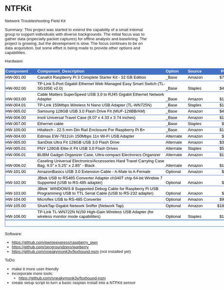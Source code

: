 # NTFKit
Network Troubleshooting Field Kit

Summary:
This project was started to extend the capability of a small internal group to support individuals with diverse backgrounds.  The initial focus was
to gather data (especially packet captures) for offline analysis and baselining.  The project is growing, but the development is slow.  The focus continues
to be on data acquisition, but some effort is being made to provide other options and capabilities.

Hardware:

<html>

<head>
<meta http-equiv=Content-Type content="text/html; charset=macintosh">
<meta name=ProgId content=Excel.Sheet>
<meta name=Generator content="Microsoft Excel 14">
<link rel=File-List href="Table_files/filelist.xml">
<style>
<!--table
	{mso-displayed-decimal-separator:"\.";
	mso-displayed-thousand-separator:"\,";}
@page
	{margin:.75in .7in .75in .7in;
	mso-header-margin:.3in;
	mso-footer-margin:.3in;}
.style0
	{mso-number-format:General;
	text-align:general;
	vertical-align:bottom;
	white-space:nowrap;
	mso-rotate:0;
	mso-background-source:auto;
	mso-pattern:auto;
	color:black;
	font-size:11.0pt;
	font-weight:400;
	font-style:normal;
	text-decoration:none;
	font-family:Calibri, sans-serif;
	mso-font-charset:0;
	border:none;
	mso-protection:locked visible;
	mso-style-name:Normal;
	mso-style-id:0;}
.style16
	{mso-number-format:General;
	text-align:general;
	vertical-align:bottom;
	white-space:nowrap;
	mso-rotate:0;
	mso-background-source:auto;
	mso-pattern:auto;
	color:black;
	font-size:10.0pt;
	font-weight:400;
	font-style:normal;
	text-decoration:none;
	font-family:Arial, sans-serif;
	mso-font-charset:0;
	border:none;
	mso-protection:locked visible;
	mso-style-name:"Normal 2";}
td
	{mso-style-parent:style0;
	padding-top:1px;
	padding-right:1px;
	padding-left:1px;
	mso-ignore:padding;
	color:black;
	font-size:11.0pt;
	font-weight:400;
	font-style:normal;
	text-decoration:none;
	font-family:Calibri, sans-serif;
	mso-font-charset:0;
	mso-number-format:General;
	text-align:general;
	vertical-align:bottom;
	border:none;
	mso-background-source:auto;
	mso-pattern:auto;
	mso-protection:locked visible;
	white-space:nowrap;
	mso-rotate:0;}
.xl66
	{mso-style-parent:style0;
	white-space:normal;}
.xl67
	{mso-style-parent:style0;
	text-align:center;}
.xl68
	{mso-style-parent:style0;
	mso-number-format:"Short Date";
	text-align:center;}
.xl69
	{mso-style-parent:style16;
	font-size:10.0pt;
	font-family:Arial, sans-serif;
	mso-font-charset:0;
	white-space:normal;}
.xl70
	{mso-style-parent:style16;
	font-size:10.0pt;
	font-family:Arial, sans-serif;
	mso-font-charset:0;}
.xl71
	{mso-style-parent:style16;
	font-size:10.0pt;
	font-family:Arial, sans-serif;
	mso-font-charset:0;
	mso-number-format:"_\(\[$$-409\]* \#\,\#\#0\.00_\)\;_\(\[$$-409\]* \\\(\#\,\#\#0\.00\\\)\;_\(\[$$-409\]* \0022-\0022??_\)\;_\(\@_\)";}
.xl72
	{mso-style-parent:style16;
	font-size:10.0pt;
	font-family:Arial, sans-serif;
	mso-font-charset:0;
	text-align:center;}
.xl73
	{mso-style-parent:style0;
	mso-number-format:"_\(\0022$\0022* \#\,\#\#0\.00_\)\;_\(\0022$\0022* \\\(\#\,\#\#0\.00\\\)\;_\(\0022$\0022* \0022-\0022??_\)\;_\(\@_\)";}
.xl74
	{mso-style-parent:style0;
	text-align:left;}
.xl75
	{mso-style-parent:style0;
	font-size:10.0pt;
	font-family:Arial, sans-serif;
	mso-font-charset:0;
	white-space:normal;}
.xl76
	{mso-style-parent:style0;
	font-size:10.0pt;
	font-family:Arial, sans-serif;
	mso-font-charset:0;}
.xl77
	{mso-style-parent:style0;
	font-size:10.0pt;
	font-family:Arial, sans-serif;
	mso-font-charset:0;
	mso-number-format:"_\(\[$$-409\]* \#\,\#\#0\.00_\)\;_\(\[$$-409\]* \\\(\#\,\#\#0\.00\\\)\;_\(\[$$-409\]* \0022-\0022??_\)\;_\(\@_\)";}
.xl78
	{mso-style-parent:style0;
	font-size:10.0pt;
	font-family:Arial, sans-serif;
	mso-font-charset:0;
	text-align:center;}
-->
</style>
</head>

<body link="#0563C1" vlink="#954F72" class=xl70>

<table border=0 cellpadding=0 cellspacing=0 width=899 style='border-collapse:
 collapse;table-layout:fixed;width:899pt'>
 <col class=xl69 width=82 style='mso-width-source:userset;mso-width-alt:3498;
 width:82pt'>
 <col class=xl69 width=361 style='mso-width-source:userset;mso-width-alt:15402;
 width:361pt'>
 <col width=56 style='mso-width-source:userset;mso-width-alt:2389;width:56pt'>
 <col class=xl70 width=58 style='mso-width-source:userset;mso-width-alt:2474;
 width:58pt'>
 <col class=xl70 width=57 style='mso-width-source:userset;mso-width-alt:2432;
 width:57pt'>
 <col class=xl71 width=71 style='mso-width-source:userset;mso-width-alt:3029;
 width:71pt'>
 <col class=xl71 width=64 style='mso-width-source:userset;mso-width-alt:2730;
 width:64pt'>
 <col class=xl72 width=66 style='mso-width-source:userset;mso-width-alt:2816;
 width:66pt'>
 <col class=xl71 width=84 style='mso-width-source:userset;mso-width-alt:3584;
 width:84pt'>
 <col class=xl70 width=84 style='mso-width-source:userset;mso-width-alt:3584;
 width:84pt'>
 <tr height=12 style='height:12.0pt'>
  <td height=12 class=xl69 width=82 style='height:12.0pt;width:82pt;font-size:
  10.0pt;color:white;font-weight:700;text-decoration:none;text-underline-style:
  none;text-line-through:none;font-family:Arial;border-top:.5pt solid #4472C4;
  border-right:none;border-bottom:none;border-left:.5pt solid #4472C4;
  background:#4472C4;mso-pattern:#4472C4 none'>Component</td>
  <td class=xl69 width=361 style='width:361pt;font-size:10.0pt;color:white;
  font-weight:700;text-decoration:none;text-underline-style:none;text-line-through:
  none;font-family:Arial;border-top:.5pt solid #4472C4;border-right:none;
  border-bottom:none;border-left:none;background:#4472C4;mso-pattern:#4472C4 none'>Component_Description</td>
  <td class=xl70 width=56 style='width:56pt;font-size:10.0pt;color:white;
  font-weight:700;text-decoration:none;text-underline-style:none;text-line-through:
  none;font-family:Arial;border-top:.5pt solid #4472C4;border-right:none;
  border-bottom:none;border-left:none;background:#4472C4;mso-pattern:#4472C4 none'>Option</td>
  <td class=xl70 width=58 style='width:58pt;font-size:10.0pt;color:white;
  font-weight:700;text-decoration:none;text-underline-style:none;text-line-through:
  none;font-family:Arial;border-top:.5pt solid #4472C4;border-right:none;
  border-bottom:none;border-left:none;background:#4472C4;mso-pattern:#4472C4 none'>Source</td>
  <td class=xl71 align=right width=57 style='width:57pt;font-size:10.0pt;
  color:white;font-weight:700;text-decoration:none;text-underline-style:none;
  text-line-through:none;font-family:Arial;border-top:.5pt solid #4472C4;
  border-right:none;border-bottom:none;border-left:none;background:#4472C4;
  mso-pattern:#4472C4 none'><span
  style="mso-spacerun:yes">&nbsp;</span>Price<span
  style="mso-spacerun:yes">&nbsp;</span></td>
  <td class=xl71 align=right width=71 style='width:71pt;font-size:10.0pt;
  color:white;font-weight:700;text-decoration:none;text-underline-style:none;
  text-line-through:none;font-family:Arial;border-top:.5pt solid #4472C4;
  border-right:none;border-bottom:none;border-left:none;background:#4472C4;
  mso-pattern:#4472C4 none'><span style="mso-spacerun:yes">&nbsp;</span>Base
  Kit<span style="mso-spacerun:yes">&nbsp;</span></td>
  <td class=xl72 width=64 style='width:64pt;font-size:10.0pt;color:white;
  font-weight:700;text-decoration:none;text-underline-style:none;text-line-through:
  none;font-family:Arial;border-top:.5pt solid #4472C4;border-right:none;
  border-bottom:none;border-left:none;background:#4472C4;mso-pattern:#4472C4 none'>Order</td>
  <td class=xl71 align=right width=66 style='width:66pt;font-size:10.0pt;
  color:white;font-weight:700;text-decoration:none;text-underline-style:none;
  text-line-through:none;font-family:Arial;border-top:.5pt solid #4472C4;
  border-right:none;border-bottom:none;border-left:none;background:#4472C4;
  mso-pattern:#4472C4 none'><span
  style="mso-spacerun:yes">&nbsp;</span>Total<span
  style="mso-spacerun:yes">&nbsp;</span></td>
  <td class=xl71 align=right width=84 style='width:84pt;font-size:10.0pt;
  color:white;font-weight:700;text-decoration:none;text-underline-style:none;
  text-line-through:none;font-family:Arial;border-top:.5pt solid #4472C4;
  border-right:.5pt solid #4472C4;border-bottom:none;border-left:none;
  background:#4472C4;mso-pattern:#4472C4 none'><span
  style="mso-spacerun:yes">&nbsp;</span>Comments<span
  style="mso-spacerun:yes">&nbsp;</span></td>
 </tr>
 <tr height=12 style='height:12.0pt'>
  <td height=12 class=xl69 width=82 style='height:12.0pt;width:82pt;font-size:
  10.0pt;color:black;font-weight:400;text-decoration:none;text-underline-style:
  none;text-line-through:none;font-family:Arial;border-top:.5pt solid #4472C4;
  border-right:none;border-bottom:none;border-left:.5pt solid #4472C4'>HW-001.00</td>
  <td class=xl69 width=361 style='width:361pt;font-size:10.0pt;color:black;
  font-weight:400;text-decoration:none;text-underline-style:none;text-line-through:
  none;font-family:Arial;border-top:.5pt solid #4472C4;border-right:none;
  border-bottom:none;border-left:none'>CanaKit Raspberry Pi 3 Complete Starter
  Kit - 32 GB Edition</td>
  <td class=xl70 style='font-size:10.0pt;color:black;font-weight:400;
  text-decoration:none;text-underline-style:none;text-line-through:none;
  font-family:Arial;border-top:.5pt solid #4472C4;border-right:none;border-bottom:
  none;border-left:none'>_Base</td>
  <td class=xl70 style='font-size:10.0pt;color:black;font-weight:400;
  text-decoration:none;text-underline-style:none;text-line-through:none;
  font-family:Arial;border-top:.5pt solid #4472C4;border-right:none;border-bottom:
  none;border-left:none'>Amazon</td>
  <td class=xl71 align=right style='font-size:10.0pt;color:black;font-weight:
  400;text-decoration:none;text-underline-style:none;text-line-through:none;
  font-family:Arial;border-top:.5pt solid #4472C4;border-right:none;border-bottom:
  none;border-left:none'> $70.00 </td>
  <td class=xl71 align=right style='font-size:10.0pt;color:black;font-weight:
  400;text-decoration:none;text-underline-style:none;text-line-through:none;
  font-family:Arial;border-top:.5pt solid #4472C4;border-right:none;border-bottom:
  none;border-left:none'> $70.00 </td>
  <td class=xl72 style='font-size:10.0pt;color:black;font-weight:400;
  text-decoration:none;text-underline-style:none;text-line-through:none;
  font-family:Arial;border-top:.5pt solid #4472C4;border-right:none;border-bottom:
  none;border-left:none'>8</td>
  <td class=xl71 align=right style='font-size:10.0pt;color:black;font-weight:
  400;text-decoration:none;text-underline-style:none;text-line-through:none;
  font-family:Arial;border-top:.5pt solid #4472C4;border-right:none;border-bottom:
  none;border-left:none'> $560.00 </td>
  <td class=xl70 style='font-size:10.0pt;color:black;font-weight:400;
  text-decoration:none;text-underline-style:none;text-line-through:none;
  font-family:Arial;border-top:.5pt solid #4472C4;border-right:.5pt solid #4472C4;
  border-bottom:none;border-left:none'></td>
 </tr>
 <tr height=24 style='height:24.0pt'>
  <td height=24 class=xl69 width=82 style='height:24.0pt;width:82pt;font-size:
  10.0pt;color:black;font-weight:400;text-decoration:none;text-underline-style:
  none;text-line-through:none;font-family:Arial;border-top:.5pt solid #4472C4;
  border-right:none;border-bottom:none;border-left:.5pt solid #4472C4'>HW-002.00</td>
  <td class=xl69 width=361 style='width:361pt;font-size:10.0pt;color:black;
  font-weight:400;text-decoration:none;text-underline-style:none;text-line-through:
  none;font-family:Arial;border-top:.5pt solid #4472C4;border-right:none;
  border-bottom:none;border-left:none'>TP-Link 5-Port Gigabit Ethernet Web
  Managed Easy Smart Switch (TL-SG105E v2.0)</td>
  <td class=xl70 style='font-size:10.0pt;color:black;font-weight:400;
  text-decoration:none;text-underline-style:none;text-line-through:none;
  font-family:Arial;border-top:.5pt solid #4472C4;border-right:none;border-bottom:
  none;border-left:none'>_Base</td>
  <td class=xl70 style='font-size:10.0pt;color:black;font-weight:400;
  text-decoration:none;text-underline-style:none;text-line-through:none;
  font-family:Arial;border-top:.5pt solid #4472C4;border-right:none;border-bottom:
  none;border-left:none'>Staples</td>
  <td class=xl71 align=right style='font-size:10.0pt;color:black;font-weight:
  400;text-decoration:none;text-underline-style:none;text-line-through:none;
  font-family:Arial;border-top:.5pt solid #4472C4;border-right:none;border-bottom:
  none;border-left:none'> $40.00 </td>
  <td class=xl71 align=right style='font-size:10.0pt;color:black;font-weight:
  400;text-decoration:none;text-underline-style:none;text-line-through:none;
  font-family:Arial;border-top:.5pt solid #4472C4;border-right:none;border-bottom:
  none;border-left:none'> $40.00 </td>
  <td class=xl72 style='font-size:10.0pt;color:black;font-weight:400;
  text-decoration:none;text-underline-style:none;text-line-through:none;
  font-family:Arial;border-top:.5pt solid #4472C4;border-right:none;border-bottom:
  none;border-left:none'>8</td>
  <td class=xl71 align=right style='font-size:10.0pt;color:black;font-weight:
  400;text-decoration:none;text-underline-style:none;text-line-through:none;
  font-family:Arial;border-top:.5pt solid #4472C4;border-right:none;border-bottom:
  none;border-left:none'> $320.00 </td>
  <td class=xl70 style='font-size:10.0pt;color:black;font-weight:400;
  text-decoration:none;text-underline-style:none;text-line-through:none;
  font-family:Arial;border-top:.5pt solid #4472C4;border-right:.5pt solid #4472C4;
  border-bottom:none;border-left:none'></td>
 </tr>
 <tr height=12 style='height:12.0pt'>
  <td height=12 class=xl69 width=82 style='height:12.0pt;width:82pt;font-size:
  10.0pt;color:black;font-weight:400;text-decoration:none;text-underline-style:
  none;text-line-through:none;font-family:Arial;border-top:.5pt solid #4472C4;
  border-right:none;border-bottom:none;border-left:.5pt solid #4472C4'>HW-003.00</td>
  <td class=xl69 width=361 style='width:361pt;font-size:10.0pt;color:black;
  font-weight:400;text-decoration:none;text-underline-style:none;text-line-through:
  none;font-family:Arial;border-top:.5pt solid #4472C4;border-right:none;
  border-bottom:none;border-left:none'>Cable Matters SuperSpeed USB 3.0 to RJ45
  Gigabit Ethernet Network Adapter</td>
  <td class=xl70 style='font-size:10.0pt;color:black;font-weight:400;
  text-decoration:none;text-underline-style:none;text-line-through:none;
  font-family:Arial;border-top:.5pt solid #4472C4;border-right:none;border-bottom:
  none;border-left:none'>_Base</td>
  <td class=xl70 style='font-size:10.0pt;color:black;font-weight:400;
  text-decoration:none;text-underline-style:none;text-line-through:none;
  font-family:Arial;border-top:.5pt solid #4472C4;border-right:none;border-bottom:
  none;border-left:none'>Amazon</td>
  <td class=xl71 align=right style='font-size:10.0pt;color:black;font-weight:
  400;text-decoration:none;text-underline-style:none;text-line-through:none;
  font-family:Arial;border-top:.5pt solid #4472C4;border-right:none;border-bottom:
  none;border-left:none'> $15.00 </td>
  <td class=xl71 align=right style='font-size:10.0pt;color:black;font-weight:
  400;text-decoration:none;text-underline-style:none;text-line-through:none;
  font-family:Arial;border-top:.5pt solid #4472C4;border-right:none;border-bottom:
  none;border-left:none'> $15.00 </td>
  <td class=xl72 style='font-size:10.0pt;color:black;font-weight:400;
  text-decoration:none;text-underline-style:none;text-line-through:none;
  font-family:Arial;border-top:.5pt solid #4472C4;border-right:none;border-bottom:
  none;border-left:none'>8</td>
  <td class=xl71 align=right style='font-size:10.0pt;color:black;font-weight:
  400;text-decoration:none;text-underline-style:none;text-line-through:none;
  font-family:Arial;border-top:.5pt solid #4472C4;border-right:none;border-bottom:
  none;border-left:none'> $120.00 </td>
  <td class=xl70 style='font-size:10.0pt;color:black;font-weight:400;
  text-decoration:none;text-underline-style:none;text-line-through:none;
  font-family:Arial;border-top:.5pt solid #4472C4;border-right:.5pt solid #4472C4;
  border-bottom:none;border-left:none'></td>
 </tr>
 <tr height=12 style='height:12.0pt'>
  <td height=12 class=xl69 width=82 style='height:12.0pt;width:82pt;font-size:
  10.0pt;color:black;font-weight:400;text-decoration:none;text-underline-style:
  none;text-line-through:none;font-family:Arial;border-top:.5pt solid #4472C4;
  border-right:none;border-bottom:none;border-left:.5pt solid #4472C4'>HW-004.01</td>
  <td class=xl69 width=361 style='width:361pt;font-size:10.0pt;color:black;
  font-weight:400;text-decoration:none;text-underline-style:none;text-line-through:
  none;font-family:Arial;border-top:.5pt solid #4472C4;border-right:none;
  border-bottom:none;border-left:none'>TP-Link 150Mbps Wireless N Nano USB
  Adapter (TL-WN725N)</td>
  <td class=xl70 style='font-size:10.0pt;color:black;font-weight:400;
  text-decoration:none;text-underline-style:none;text-line-through:none;
  font-family:Arial;border-top:.5pt solid #4472C4;border-right:none;border-bottom:
  none;border-left:none'>_Base</td>
  <td class=xl70 style='font-size:10.0pt;color:black;font-weight:400;
  text-decoration:none;text-underline-style:none;text-line-through:none;
  font-family:Arial;border-top:.5pt solid #4472C4;border-right:none;border-bottom:
  none;border-left:none'>Staples</td>
  <td class=xl71 align=right style='font-size:10.0pt;color:black;font-weight:
  400;text-decoration:none;text-underline-style:none;text-line-through:none;
  font-family:Arial;border-top:.5pt solid #4472C4;border-right:none;border-bottom:
  none;border-left:none'> $10.00 </td>
  <td class=xl71 align=right style='font-size:10.0pt;color:black;font-weight:
  400;text-decoration:none;text-underline-style:none;text-line-through:none;
  font-family:Arial;border-top:.5pt solid #4472C4;border-right:none;border-bottom:
  none;border-left:none'> $10.00 </td>
  <td class=xl72 style='font-size:10.0pt;color:black;font-weight:400;
  text-decoration:none;text-underline-style:none;text-line-through:none;
  font-family:Arial;border-top:.5pt solid #4472C4;border-right:none;border-bottom:
  none;border-left:none'>3</td>
  <td class=xl71 align=right style='font-size:10.0pt;color:black;font-weight:
  400;text-decoration:none;text-underline-style:none;text-line-through:none;
  font-family:Arial;border-top:.5pt solid #4472C4;border-right:none;border-bottom:
  none;border-left:none'> $30.00 </td>
  <td class=xl70 style='font-size:10.0pt;color:black;font-weight:400;
  text-decoration:none;text-underline-style:none;text-line-through:none;
  font-family:Arial;border-top:.5pt solid #4472C4;border-right:.5pt solid #4472C4;
  border-bottom:none;border-left:none'></td>
 </tr>
 <tr height=12 style='height:12.0pt'>
  <td height=12 class=xl69 width=82 style='height:12.0pt;width:82pt;font-size:
  10.0pt;color:black;font-weight:400;text-decoration:none;text-underline-style:
  none;text-line-through:none;font-family:Arial;border-top:.5pt solid #4472C4;
  border-right:none;border-bottom:none;border-left:.5pt solid #4472C4'>HW-005.02</td>
  <td class=xl69 width=361 style='width:361pt;font-size:10.0pt;color:black;
  font-weight:400;text-decoration:none;text-underline-style:none;text-line-through:
  none;font-family:Arial;border-top:.5pt solid #4472C4;border-right:none;
  border-bottom:none;border-left:none'>Samsung 128GB USB 3.0 Flash Drive Fit
  (MUF-128BB/AM)</td>
  <td class=xl70 style='font-size:10.0pt;color:black;font-weight:400;
  text-decoration:none;text-underline-style:none;text-line-through:none;
  font-family:Arial;border-top:.5pt solid #4472C4;border-right:none;border-bottom:
  none;border-left:none'>_Base</td>
  <td class=xl70 style='font-size:10.0pt;color:black;font-weight:400;
  text-decoration:none;text-underline-style:none;text-line-through:none;
  font-family:Arial;border-top:.5pt solid #4472C4;border-right:none;border-bottom:
  none;border-left:none'>Amazon</td>
  <td class=xl71 align=right style='font-size:10.0pt;color:black;font-weight:
  400;text-decoration:none;text-underline-style:none;text-line-through:none;
  font-family:Arial;border-top:.5pt solid #4472C4;border-right:none;border-bottom:
  none;border-left:none'> $40.00 </td>
  <td class=xl71 align=right style='font-size:10.0pt;color:black;font-weight:
  400;text-decoration:none;text-underline-style:none;text-line-through:none;
  font-family:Arial;border-top:.5pt solid #4472C4;border-right:none;border-bottom:
  none;border-left:none'> $40.00 </td>
  <td class=xl72 style='font-size:10.0pt;color:black;font-weight:400;
  text-decoration:none;text-underline-style:none;text-line-through:none;
  font-family:Arial;border-top:.5pt solid #4472C4;border-right:none;border-bottom:
  none;border-left:none'>3</td>
  <td class=xl71 align=right style='font-size:10.0pt;color:black;font-weight:
  400;text-decoration:none;text-underline-style:none;text-line-through:none;
  font-family:Arial;border-top:.5pt solid #4472C4;border-right:none;border-bottom:
  none;border-left:none'> $120.00 </td>
  <td class=xl70 style='font-size:10.0pt;color:black;font-weight:400;
  text-decoration:none;text-underline-style:none;text-line-through:none;
  font-family:Arial;border-top:.5pt solid #4472C4;border-right:.5pt solid #4472C4;
  border-bottom:none;border-left:none'></td>
 </tr>
 <tr height=12 style='height:12.0pt'>
  <td height=12 class=xl69 width=82 style='height:12.0pt;width:82pt;font-size:
  10.0pt;color:black;font-weight:400;text-decoration:none;text-underline-style:
  none;text-line-through:none;font-family:Arial;border-top:.5pt solid #4472C4;
  border-right:none;border-bottom:none;border-left:.5pt solid #4472C4'>HW-006.00</td>
  <td class=xl69 width=361 style='width:361pt;font-size:10.0pt;color:black;
  font-weight:400;text-decoration:none;text-underline-style:none;text-line-through:
  none;font-family:Arial;border-top:.5pt solid #4472C4;border-right:none;
  border-bottom:none;border-left:none'>imoli Universal Travel Case (8.07 x 4.33
  x 3.74 inches)</td>
  <td class=xl70 style='font-size:10.0pt;color:black;font-weight:400;
  text-decoration:none;text-underline-style:none;text-line-through:none;
  font-family:Arial;border-top:.5pt solid #4472C4;border-right:none;border-bottom:
  none;border-left:none'>_Base</td>
  <td class=xl70 style='font-size:10.0pt;color:black;font-weight:400;
  text-decoration:none;text-underline-style:none;text-line-through:none;
  font-family:Arial;border-top:.5pt solid #4472C4;border-right:none;border-bottom:
  none;border-left:none'>Amazon</td>
  <td class=xl71 align=right style='font-size:10.0pt;color:black;font-weight:
  400;text-decoration:none;text-underline-style:none;text-line-through:none;
  font-family:Arial;border-top:.5pt solid #4472C4;border-right:none;border-bottom:
  none;border-left:none'> $12.00 </td>
  <td class=xl71 align=right style='font-size:10.0pt;color:black;font-weight:
  400;text-decoration:none;text-underline-style:none;text-line-through:none;
  font-family:Arial;border-top:.5pt solid #4472C4;border-right:none;border-bottom:
  none;border-left:none'> $12.00 </td>
  <td class=xl72 style='font-size:10.0pt;color:black;font-weight:400;
  text-decoration:none;text-underline-style:none;text-line-through:none;
  font-family:Arial;border-top:.5pt solid #4472C4;border-right:none;border-bottom:
  none;border-left:none'>5</td>
  <td class=xl71 align=right style='font-size:10.0pt;color:black;font-weight:
  400;text-decoration:none;text-underline-style:none;text-line-through:none;
  font-family:Arial;border-top:.5pt solid #4472C4;border-right:none;border-bottom:
  none;border-left:none'> $60.00 </td>
  <td class=xl70 style='font-size:10.0pt;color:black;font-weight:400;
  text-decoration:none;text-underline-style:none;text-line-through:none;
  font-family:Arial;border-top:.5pt solid #4472C4;border-right:.5pt solid #4472C4;
  border-bottom:none;border-left:none'></td>
 </tr>
 <tr height=12 style='height:12.0pt'>
  <td height=12 class=xl69 width=82 style='height:12.0pt;width:82pt;font-size:
  10.0pt;color:black;font-weight:400;text-decoration:none;text-underline-style:
  none;text-line-through:none;font-family:Arial;border-top:.5pt solid #4472C4;
  border-right:none;border-bottom:none;border-left:.5pt solid #4472C4'>HW-007.00</td>
  <td class=xl69 width=361 style='width:361pt;font-size:10.0pt;color:black;
  font-weight:400;text-decoration:none;text-underline-style:none;text-line-through:
  none;font-family:Arial;border-top:.5pt solid #4472C4;border-right:none;
  border-bottom:none;border-left:none'>Ethernet cable</td>
  <td class=xl70 style='font-size:10.0pt;color:black;font-weight:400;
  text-decoration:none;text-underline-style:none;text-line-through:none;
  font-family:Arial;border-top:.5pt solid #4472C4;border-right:none;border-bottom:
  none;border-left:none'>_Base</td>
  <td class=xl70 style='font-size:10.0pt;color:black;font-weight:400;
  text-decoration:none;text-underline-style:none;text-line-through:none;
  font-family:Arial;border-top:.5pt solid #4472C4;border-right:none;border-bottom:
  none;border-left:none'>Staples</td>
  <td class=xl71 align=right style='font-size:10.0pt;color:black;font-weight:
  400;text-decoration:none;text-underline-style:none;text-line-through:none;
  font-family:Arial;border-top:.5pt solid #4472C4;border-right:none;border-bottom:
  none;border-left:none'> $4.00 </td>
  <td class=xl71 align=right style='font-size:10.0pt;color:black;font-weight:
  400;text-decoration:none;text-underline-style:none;text-line-through:none;
  font-family:Arial;border-top:.5pt solid #4472C4;border-right:none;border-bottom:
  none;border-left:none'> $4.00 </td>
  <td class=xl72 style='font-size:10.0pt;color:black;font-weight:400;
  text-decoration:none;text-underline-style:none;text-line-through:none;
  font-family:Arial;border-top:.5pt solid #4472C4;border-right:none;border-bottom:
  none;border-left:none'>8</td>
  <td class=xl71 align=right style='font-size:10.0pt;color:black;font-weight:
  400;text-decoration:none;text-underline-style:none;text-line-through:none;
  font-family:Arial;border-top:.5pt solid #4472C4;border-right:none;border-bottom:
  none;border-left:none'> $32.00 </td>
  <td class=xl70 style='font-size:10.0pt;color:black;font-weight:400;
  text-decoration:none;text-underline-style:none;text-line-through:none;
  font-family:Arial;border-top:.5pt solid #4472C4;border-right:.5pt solid #4472C4;
  border-bottom:none;border-left:none'></td>
 </tr>
 <tr height=12 style='height:12.0pt'>
  <td height=12 class=xl69 width=82 style='height:12.0pt;width:82pt;font-size:
  10.0pt;color:black;font-weight:400;text-decoration:none;text-underline-style:
  none;text-line-through:none;font-family:Arial;border-top:.5pt solid #4472C4;
  border-right:none;border-bottom:none;border-left:.5pt solid #4472C4'>HW-100.00</td>
  <td class=xl69 width=361 style='width:361pt;font-size:10.0pt;color:black;
  font-weight:400;text-decoration:none;text-underline-style:none;text-line-through:
  none;font-family:Arial;border-top:.5pt solid #4472C4;border-right:none;
  border-bottom:none;border-left:none'>Hitaltech - 22.5 mm Din Rail Enclosure
  For Raspberry Pi B+</td>
  <td class=xl70 style='font-size:10.0pt;color:black;font-weight:400;
  text-decoration:none;text-underline-style:none;text-line-through:none;
  font-family:Arial;border-top:.5pt solid #4472C4;border-right:none;border-bottom:
  none;border-left:none'>_Base</td>
  <td class=xl70 style='font-size:10.0pt;color:black;font-weight:400;
  text-decoration:none;text-underline-style:none;text-line-through:none;
  font-family:Arial;border-top:.5pt solid #4472C4;border-right:none;border-bottom:
  none;border-left:none'>Amazon</td>
  <td class=xl71 align=right style='font-size:10.0pt;color:black;font-weight:
  400;text-decoration:none;text-underline-style:none;text-line-through:none;
  font-family:Arial;border-top:.5pt solid #4472C4;border-right:none;border-bottom:
  none;border-left:none'> $16.00 </td>
  <td class=xl71 align=right style='font-size:10.0pt;color:black;font-weight:
  400;text-decoration:none;text-underline-style:none;text-line-through:none;
  font-family:Arial;border-top:.5pt solid #4472C4;border-right:none;border-bottom:
  none;border-left:none'> $16.00 </td>
  <td class=xl72 style='font-size:10.0pt;color:black;font-weight:400;
  text-decoration:none;text-underline-style:none;text-line-through:none;
  font-family:Arial;border-top:.5pt solid #4472C4;border-right:none;border-bottom:
  none;border-left:none'>3</td>
  <td class=xl71 align=right style='font-size:10.0pt;color:black;font-weight:
  400;text-decoration:none;text-underline-style:none;text-line-through:none;
  font-family:Arial;border-top:.5pt solid #4472C4;border-right:none;border-bottom:
  none;border-left:none'> $48.00 </td>
  <td class=xl70 style='font-size:10.0pt;color:black;font-weight:400;
  text-decoration:none;text-underline-style:none;text-line-through:none;
  font-family:Arial;border-top:.5pt solid #4472C4;border-right:.5pt solid #4472C4;
  border-bottom:none;border-left:none'></td>
 </tr>
 <tr height=12 style='height:12.0pt'>
  <td height=12 class=xl69 width=82 style='height:12.0pt;width:82pt;font-size:
  10.0pt;color:black;font-weight:400;text-decoration:none;text-underline-style:
  none;text-line-through:none;font-family:Arial;border-top:.5pt solid #4472C4;
  border-right:none;border-bottom:none;border-left:.5pt solid #4472C4'>HW-004.00</td>
  <td class=xl69 width=361 style='width:361pt;font-size:10.0pt;color:black;
  font-weight:400;text-decoration:none;text-underline-style:none;text-line-through:
  none;font-family:Arial;border-top:.5pt solid #4472C4;border-right:none;
  border-bottom:none;border-left:none'>Edimax EW-7811Un 150Mbps 11n Wi-Fi USB
  Adapter</td>
  <td class=xl70 style='font-size:10.0pt;color:black;font-weight:400;
  text-decoration:none;text-underline-style:none;text-line-through:none;
  font-family:Arial;border-top:.5pt solid #4472C4;border-right:none;border-bottom:
  none;border-left:none'>Alternate</td>
  <td class=xl70 style='font-size:10.0pt;color:black;font-weight:400;
  text-decoration:none;text-underline-style:none;text-line-through:none;
  font-family:Arial;border-top:.5pt solid #4472C4;border-right:none;border-bottom:
  none;border-left:none'>Amazon</td>
  <td class=xl71 align=right style='font-size:10.0pt;color:black;font-weight:
  400;text-decoration:none;text-underline-style:none;text-line-through:none;
  font-family:Arial;border-top:.5pt solid #4472C4;border-right:none;border-bottom:
  none;border-left:none'> $8.00 </td>
  <td class=xl71 align=right style='font-size:10.0pt;color:black;font-weight:
  400;text-decoration:none;text-underline-style:none;text-line-through:none;
  font-family:Arial;border-top:.5pt solid #4472C4;border-right:none;border-bottom:
  none;border-left:none'><span style="mso-spacerun:yes">&nbsp;&nbsp;</span></td>
  <td class=xl72 style='font-size:10.0pt;color:black;font-weight:400;
  text-decoration:none;text-underline-style:none;text-line-through:none;
  font-family:Arial;border-top:.5pt solid #4472C4;border-right:none;border-bottom:
  none;border-left:none'>5</td>
  <td class=xl71 align=right style='font-size:10.0pt;color:black;font-weight:
  400;text-decoration:none;text-underline-style:none;text-line-through:none;
  font-family:Arial;border-top:.5pt solid #4472C4;border-right:none;border-bottom:
  none;border-left:none'> $40.00 </td>
  <td class=xl70 style='font-size:10.0pt;color:black;font-weight:400;
  text-decoration:none;text-underline-style:none;text-line-through:none;
  font-family:Arial;border-top:.5pt solid #4472C4;border-right:.5pt solid #4472C4;
  border-bottom:none;border-left:none'></td>
 </tr>
 <tr height=12 style='height:12.0pt'>
  <td height=12 class=xl69 width=82 style='height:12.0pt;width:82pt;font-size:
  10.0pt;color:black;font-weight:400;text-decoration:none;text-underline-style:
  none;text-line-through:none;font-family:Arial;border-top:.5pt solid #4472C4;
  border-right:none;border-bottom:none;border-left:.5pt solid #4472C4'>HW-005.00</td>
  <td class=xl69 width=361 style='width:361pt;font-size:10.0pt;color:black;
  font-weight:400;text-decoration:none;text-underline-style:none;text-line-through:
  none;font-family:Arial;border-top:.5pt solid #4472C4;border-right:none;
  border-bottom:none;border-left:none'>SanDisk Ultra Fit 128GB USB 3.0 Flash
  Drive</td>
  <td class=xl70 style='font-size:10.0pt;color:black;font-weight:400;
  text-decoration:none;text-underline-style:none;text-line-through:none;
  font-family:Arial;border-top:.5pt solid #4472C4;border-right:none;border-bottom:
  none;border-left:none'>Alternate</td>
  <td class=xl70 style='font-size:10.0pt;color:black;font-weight:400;
  text-decoration:none;text-underline-style:none;text-line-through:none;
  font-family:Arial;border-top:.5pt solid #4472C4;border-right:none;border-bottom:
  none;border-left:none'>Amazon</td>
  <td class=xl71 align=right style='font-size:10.0pt;color:black;font-weight:
  400;text-decoration:none;text-underline-style:none;text-line-through:none;
  font-family:Arial;border-top:.5pt solid #4472C4;border-right:none;border-bottom:
  none;border-left:none'> $32.00 </td>
  <td class=xl71 align=right style='font-size:10.0pt;color:black;font-weight:
  400;text-decoration:none;text-underline-style:none;text-line-through:none;
  font-family:Arial;border-top:.5pt solid #4472C4;border-right:none;border-bottom:
  none;border-left:none'><span style="mso-spacerun:yes">&nbsp;&nbsp;</span></td>
  <td class=xl72 style='font-size:10.0pt;color:black;font-weight:400;
  text-decoration:none;text-underline-style:none;text-line-through:none;
  font-family:Arial;border-top:.5pt solid #4472C4;border-right:none;border-bottom:
  none;border-left:none'>5</td>
  <td class=xl71 align=right style='font-size:10.0pt;color:black;font-weight:
  400;text-decoration:none;text-underline-style:none;text-line-through:none;
  font-family:Arial;border-top:.5pt solid #4472C4;border-right:none;border-bottom:
  none;border-left:none'> $160.00 </td>
  <td class=xl70 style='font-size:10.0pt;color:black;font-weight:400;
  text-decoration:none;text-underline-style:none;text-line-through:none;
  font-family:Arial;border-top:.5pt solid #4472C4;border-right:.5pt solid #4472C4;
  border-bottom:none;border-left:none'></td>
 </tr>
 <tr height=12 style='height:12.0pt'>
  <td height=12 class=xl69 width=82 style='height:12.0pt;width:82pt;font-size:
  10.0pt;color:black;font-weight:400;text-decoration:none;text-underline-style:
  none;text-line-through:none;font-family:Arial;border-top:.5pt solid #4472C4;
  border-right:none;border-bottom:none;border-left:.5pt solid #4472C4'>HW-005.01</td>
  <td class=xl69 width=361 style='width:361pt;font-size:10.0pt;color:black;
  font-weight:400;text-decoration:none;text-underline-style:none;text-line-through:
  none;font-family:Arial;border-top:.5pt solid #4472C4;border-right:none;
  border-bottom:none;border-left:none'>PNY 128GB Elite-X Fit USB 3.0 Flash
  Drives</td>
  <td class=xl70 style='font-size:10.0pt;color:black;font-weight:400;
  text-decoration:none;text-underline-style:none;text-line-through:none;
  font-family:Arial;border-top:.5pt solid #4472C4;border-right:none;border-bottom:
  none;border-left:none'>Alternate</td>
  <td class=xl70 style='font-size:10.0pt;color:black;font-weight:400;
  text-decoration:none;text-underline-style:none;text-line-through:none;
  font-family:Arial;border-top:.5pt solid #4472C4;border-right:none;border-bottom:
  none;border-left:none'>Staples</td>
  <td class=xl71 align=right style='font-size:10.0pt;color:black;font-weight:
  400;text-decoration:none;text-underline-style:none;text-line-through:none;
  font-family:Arial;border-top:.5pt solid #4472C4;border-right:none;border-bottom:
  none;border-left:none'> $50.00 </td>
  <td class=xl71 align=right style='font-size:10.0pt;color:black;font-weight:
  400;text-decoration:none;text-underline-style:none;text-line-through:none;
  font-family:Arial;border-top:.5pt solid #4472C4;border-right:none;border-bottom:
  none;border-left:none'><span style="mso-spacerun:yes">&nbsp;&nbsp;</span></td>
  <td class=xl72 style='font-size:10.0pt;color:black;font-weight:400;
  text-decoration:none;text-underline-style:none;text-line-through:none;
  font-family:Arial;border-top:.5pt solid #4472C4;border-right:none;border-bottom:
  none;border-left:none'></td>
  <td class=xl71 align=right style='font-size:10.0pt;color:black;font-weight:
  400;text-decoration:none;text-underline-style:none;text-line-through:none;
  font-family:Arial;border-top:.5pt solid #4472C4;border-right:none;border-bottom:
  none;border-left:none'> $-   </td>
  <td class=xl70 style='font-size:10.0pt;color:black;font-weight:400;
  text-decoration:none;text-underline-style:none;text-line-through:none;
  font-family:Arial;border-top:.5pt solid #4472C4;border-right:.5pt solid #4472C4;
  border-bottom:none;border-left:none'></td>
 </tr>
 <tr height=12 style='height:12.0pt'>
  <td height=12 class=xl69 width=82 style='height:12.0pt;width:82pt;font-size:
  10.0pt;color:black;font-weight:400;text-decoration:none;text-underline-style:
  none;text-line-through:none;font-family:Arial;border-top:.5pt solid #4472C4;
  border-right:none;border-bottom:none;border-left:.5pt solid #4472C4'>HW-006.01</td>
  <td class=xl69 width=361 style='width:361pt;font-size:10.0pt;color:black;
  font-weight:400;text-decoration:none;text-underline-style:none;text-line-through:
  none;font-family:Arial;border-top:.5pt solid #4472C4;border-right:none;
  border-bottom:none;border-left:none'>BUBM Gadget Organizer Case,
  Ultra-compact Electronics Organizer</td>
  <td class=xl70 style='font-size:10.0pt;color:black;font-weight:400;
  text-decoration:none;text-underline-style:none;text-line-through:none;
  font-family:Arial;border-top:.5pt solid #4472C4;border-right:none;border-bottom:
  none;border-left:none'>Alternate</td>
  <td class=xl70 style='font-size:10.0pt;color:black;font-weight:400;
  text-decoration:none;text-underline-style:none;text-line-through:none;
  font-family:Arial;border-top:.5pt solid #4472C4;border-right:none;border-bottom:
  none;border-left:none'>Amazon</td>
  <td class=xl71 align=right style='font-size:10.0pt;color:black;font-weight:
  400;text-decoration:none;text-underline-style:none;text-line-through:none;
  font-family:Arial;border-top:.5pt solid #4472C4;border-right:none;border-bottom:
  none;border-left:none'> $19.00 </td>
  <td class=xl71 align=right style='font-size:10.0pt;color:black;font-weight:
  400;text-decoration:none;text-underline-style:none;text-line-through:none;
  font-family:Arial;border-top:.5pt solid #4472C4;border-right:none;border-bottom:
  none;border-left:none'><span style="mso-spacerun:yes">&nbsp;&nbsp;</span></td>
  <td class=xl72 style='font-size:10.0pt;color:black;font-weight:400;
  text-decoration:none;text-underline-style:none;text-line-through:none;
  font-family:Arial;border-top:.5pt solid #4472C4;border-right:none;border-bottom:
  none;border-left:none'>3</td>
  <td class=xl71 align=right style='font-size:10.0pt;color:black;font-weight:
  400;text-decoration:none;text-underline-style:none;text-line-through:none;
  font-family:Arial;border-top:.5pt solid #4472C4;border-right:none;border-bottom:
  none;border-left:none'> $57.00 </td>
  <td class=xl70 style='font-size:10.0pt;color:black;font-weight:400;
  text-decoration:none;text-underline-style:none;text-line-through:none;
  font-family:Arial;border-top:.5pt solid #4472C4;border-right:.5pt solid #4472C4;
  border-bottom:none;border-left:none'></td>
 </tr>
 <tr height=24 style='height:24.0pt'>
  <td height=24 class=xl69 width=82 style='height:24.0pt;width:82pt;font-size:
  10.0pt;color:black;font-weight:400;text-decoration:none;text-underline-style:
  none;text-line-through:none;font-family:Arial;border-top:.5pt solid #4472C4;
  border-right:none;border-bottom:none;border-left:.5pt solid #4472C4'>HW-006.02</td>
  <td class=xl69 width=361 style='width:361pt;font-size:10.0pt;color:black;
  font-weight:400;text-decoration:none;text-underline-style:none;text-line-through:
  none;font-family:Arial;border-top:.5pt solid #4472C4;border-right:none;
  border-bottom:none;border-left:none'>Caseling Universal
  Electronics/Accessories Hard Travel Carrying Case Bag, 9.5&quot; x 5.25&quot;
  x 2.85&quot; - Black</td>
  <td class=xl70 style='font-size:10.0pt;color:black;font-weight:400;
  text-decoration:none;text-underline-style:none;text-line-through:none;
  font-family:Arial;border-top:.5pt solid #4472C4;border-right:none;border-bottom:
  none;border-left:none'>Alternate</td>
  <td class=xl70 style='font-size:10.0pt;color:black;font-weight:400;
  text-decoration:none;text-underline-style:none;text-line-through:none;
  font-family:Arial;border-top:.5pt solid #4472C4;border-right:none;border-bottom:
  none;border-left:none'>Amazon</td>
  <td class=xl71 align=right style='font-size:10.0pt;color:black;font-weight:
  400;text-decoration:none;text-underline-style:none;text-line-through:none;
  font-family:Arial;border-top:.5pt solid #4472C4;border-right:none;border-bottom:
  none;border-left:none'> $14.00 </td>
  <td class=xl71 align=right style='font-size:10.0pt;color:black;font-weight:
  400;text-decoration:none;text-underline-style:none;text-line-through:none;
  font-family:Arial;border-top:.5pt solid #4472C4;border-right:none;border-bottom:
  none;border-left:none'><span style="mso-spacerun:yes">&nbsp;&nbsp;</span></td>
  <td class=xl72 style='font-size:10.0pt;color:black;font-weight:400;
  text-decoration:none;text-underline-style:none;text-line-through:none;
  font-family:Arial;border-top:.5pt solid #4472C4;border-right:none;border-bottom:
  none;border-left:none'></td>
  <td class=xl71 align=right style='font-size:10.0pt;color:black;font-weight:
  400;text-decoration:none;text-underline-style:none;text-line-through:none;
  font-family:Arial;border-top:.5pt solid #4472C4;border-right:none;border-bottom:
  none;border-left:none'> $-   </td>
  <td class=xl70 style='font-size:10.0pt;color:black;font-weight:400;
  text-decoration:none;text-underline-style:none;text-line-through:none;
  font-family:Arial;border-top:.5pt solid #4472C4;border-right:.5pt solid #4472C4;
  border-bottom:none;border-left:none'></td>
 </tr>
 <tr height=12 style='height:12.0pt'>
  <td height=12 class=xl69 width=82 style='height:12.0pt;width:82pt;font-size:
  10.0pt;color:black;font-weight:400;text-decoration:none;text-underline-style:
  none;text-line-through:none;font-family:Arial;border-top:.5pt solid #4472C4;
  border-right:none;border-bottom:none;border-left:.5pt solid #4472C4'>HW-101.00</td>
  <td class=xl69 width=361 style='width:361pt;font-size:10.0pt;color:black;
  font-weight:400;text-decoration:none;text-underline-style:none;text-line-through:
  none;font-family:Arial;border-top:.5pt solid #4472C4;border-right:none;
  border-bottom:none;border-left:none'>AmazonBasics USB 3.0 Extension Cable -
  A-Male to A-Female</td>
  <td class=xl70 style='font-size:10.0pt;color:black;font-weight:400;
  text-decoration:none;text-underline-style:none;text-line-through:none;
  font-family:Arial;border-top:.5pt solid #4472C4;border-right:none;border-bottom:
  none;border-left:none'>Optional</td>
  <td class=xl70 style='font-size:10.0pt;color:black;font-weight:400;
  text-decoration:none;text-underline-style:none;text-line-through:none;
  font-family:Arial;border-top:.5pt solid #4472C4;border-right:none;border-bottom:
  none;border-left:none'>Amazon</td>
  <td class=xl71 align=right style='font-size:10.0pt;color:black;font-weight:
  400;text-decoration:none;text-underline-style:none;text-line-through:none;
  font-family:Arial;border-top:.5pt solid #4472C4;border-right:none;border-bottom:
  none;border-left:none'> $6.00 </td>
  <td class=xl71 align=right style='font-size:10.0pt;color:black;font-weight:
  400;text-decoration:none;text-underline-style:none;text-line-through:none;
  font-family:Arial;border-top:.5pt solid #4472C4;border-right:none;border-bottom:
  none;border-left:none'><span style="mso-spacerun:yes">&nbsp;&nbsp;</span></td>
  <td class=xl72 style='font-size:10.0pt;color:black;font-weight:400;
  text-decoration:none;text-underline-style:none;text-line-through:none;
  font-family:Arial;border-top:.5pt solid #4472C4;border-right:none;border-bottom:
  none;border-left:none'>5</td>
  <td class=xl71 align=right style='font-size:10.0pt;color:black;font-weight:
  400;text-decoration:none;text-underline-style:none;text-line-through:none;
  font-family:Arial;border-top:.5pt solid #4472C4;border-right:none;border-bottom:
  none;border-left:none'> $30.00 </td>
  <td class=xl70 style='font-size:10.0pt;color:black;font-weight:400;
  text-decoration:none;text-underline-style:none;text-line-through:none;
  font-family:Arial;border-top:.5pt solid #4472C4;border-right:.5pt solid #4472C4;
  border-bottom:none;border-left:none'></td>
 </tr>
 <tr height=24 style='height:24.0pt'>
  <td height=24 class=xl69 width=82 style='height:24.0pt;width:82pt;font-size:
  10.0pt;color:black;font-weight:400;text-decoration:none;text-underline-style:
  none;text-line-through:none;font-family:Arial;border-top:.5pt solid #4472C4;
  border-right:none;border-bottom:none;border-left:.5pt solid #4472C4'>HW-102.00</td>
  <td class=xl69 width=361 style='width:361pt;font-size:10.0pt;color:black;
  font-weight:400;text-decoration:none;text-underline-style:none;text-line-through:
  none;font-family:Arial;border-top:.5pt solid #4472C4;border-right:none;
  border-bottom:none;border-left:none'>JBtek USB to RS485 Converter Adapter
  ch340T chip 64-bit Window 7 Supported (USB to RS-485 adapter)</td>
  <td class=xl70 style='font-size:10.0pt;color:black;font-weight:400;
  text-decoration:none;text-underline-style:none;text-line-through:none;
  font-family:Arial;border-top:.5pt solid #4472C4;border-right:none;border-bottom:
  none;border-left:none'>Optional</td>
  <td class=xl70 style='font-size:10.0pt;color:black;font-weight:400;
  text-decoration:none;text-underline-style:none;text-line-through:none;
  font-family:Arial;border-top:.5pt solid #4472C4;border-right:none;border-bottom:
  none;border-left:none'>Amazon</td>
  <td class=xl71 align=right style='font-size:10.0pt;color:black;font-weight:
  400;text-decoration:none;text-underline-style:none;text-line-through:none;
  font-family:Arial;border-top:.5pt solid #4472C4;border-right:none;border-bottom:
  none;border-left:none'> $7.00 </td>
  <td class=xl71 align=right style='font-size:10.0pt;color:black;font-weight:
  400;text-decoration:none;text-underline-style:none;text-line-through:none;
  font-family:Arial;border-top:.5pt solid #4472C4;border-right:none;border-bottom:
  none;border-left:none'><span style="mso-spacerun:yes">&nbsp;&nbsp;</span></td>
  <td class=xl72 style='font-size:10.0pt;color:black;font-weight:400;
  text-decoration:none;text-underline-style:none;text-line-through:none;
  font-family:Arial;border-top:.5pt solid #4472C4;border-right:none;border-bottom:
  none;border-left:none'>2</td>
  <td class=xl71 align=right style='font-size:10.0pt;color:black;font-weight:
  400;text-decoration:none;text-underline-style:none;text-line-through:none;
  font-family:Arial;border-top:.5pt solid #4472C4;border-right:none;border-bottom:
  none;border-left:none'> $14.00 </td>
  <td class=xl70 style='font-size:10.0pt;color:black;font-weight:400;
  text-decoration:none;text-underline-style:none;text-line-through:none;
  font-family:Arial;border-top:.5pt solid #4472C4;border-right:.5pt solid #4472C4;
  border-bottom:none;border-left:none'></td>
 </tr>
 <tr height=24 style='height:24.0pt'>
  <td height=24 class=xl69 width=82 style='height:24.0pt;width:82pt;font-size:
  10.0pt;color:black;font-weight:400;text-decoration:none;text-underline-style:
  none;text-line-through:none;font-family:Arial;border-top:.5pt solid #4472C4;
  border-right:none;border-bottom:none;border-left:.5pt solid #4472C4'>HW-103.00</td>
  <td class=xl69 width=361 style='width:361pt;font-size:10.0pt;color:black;
  font-weight:400;text-decoration:none;text-underline-style:none;text-line-through:
  none;font-family:Arial;border-top:.5pt solid #4472C4;border-right:none;
  border-bottom:none;border-left:none'>JBtek¨ WINDOWS 8 Supported Debug Cable
  for Raspberry Pi USB Programming USB to TTL Serial Cable (USB to RS-232
  adapter)</td>
  <td class=xl70 style='font-size:10.0pt;color:black;font-weight:400;
  text-decoration:none;text-underline-style:none;text-line-through:none;
  font-family:Arial;border-top:.5pt solid #4472C4;border-right:none;border-bottom:
  none;border-left:none'>Optional</td>
  <td class=xl70 style='font-size:10.0pt;color:black;font-weight:400;
  text-decoration:none;text-underline-style:none;text-line-through:none;
  font-family:Arial;border-top:.5pt solid #4472C4;border-right:none;border-bottom:
  none;border-left:none'>Amazon</td>
  <td class=xl71 align=right style='font-size:10.0pt;color:black;font-weight:
  400;text-decoration:none;text-underline-style:none;text-line-through:none;
  font-family:Arial;border-top:.5pt solid #4472C4;border-right:none;border-bottom:
  none;border-left:none'> $7.00 </td>
  <td class=xl71 align=right style='font-size:10.0pt;color:black;font-weight:
  400;text-decoration:none;text-underline-style:none;text-line-through:none;
  font-family:Arial;border-top:.5pt solid #4472C4;border-right:none;border-bottom:
  none;border-left:none'><span style="mso-spacerun:yes">&nbsp;&nbsp;</span></td>
  <td class=xl72 style='font-size:10.0pt;color:black;font-weight:400;
  text-decoration:none;text-underline-style:none;text-line-through:none;
  font-family:Arial;border-top:.5pt solid #4472C4;border-right:none;border-bottom:
  none;border-left:none'>2</td>
  <td class=xl71 align=right style='font-size:10.0pt;color:black;font-weight:
  400;text-decoration:none;text-underline-style:none;text-line-through:none;
  font-family:Arial;border-top:.5pt solid #4472C4;border-right:none;border-bottom:
  none;border-left:none'> $14.00 </td>
  <td class=xl70 style='font-size:10.0pt;color:black;font-weight:400;
  text-decoration:none;text-underline-style:none;text-line-through:none;
  font-family:Arial;border-top:.5pt solid #4472C4;border-right:.5pt solid #4472C4;
  border-bottom:none;border-left:none'></td>
 </tr>
 <tr height=12 style='height:12.0pt'>
  <td height=12 class=xl69 width=82 style='height:12.0pt;width:82pt;font-size:
  10.0pt;color:black;font-weight:400;text-decoration:none;text-underline-style:
  none;text-line-through:none;font-family:Arial;border-top:.5pt solid #4472C4;
  border-right:none;border-bottom:none;border-left:.5pt solid #4472C4'>HW-104.00</td>
  <td class=xl69 width=361 style='width:361pt;font-size:10.0pt;color:black;
  font-weight:400;text-decoration:none;text-underline-style:none;text-line-through:
  none;font-family:Arial;border-top:.5pt solid #4472C4;border-right:none;
  border-bottom:none;border-left:none'>Microflex USB to RS-485 Converter</td>
  <td class=xl70 style='font-size:10.0pt;color:black;font-weight:400;
  text-decoration:none;text-underline-style:none;text-line-through:none;
  font-family:Arial;border-top:.5pt solid #4472C4;border-right:none;border-bottom:
  none;border-left:none'>Optional</td>
  <td class=xl70 style='font-size:10.0pt;color:black;font-weight:400;
  text-decoration:none;text-underline-style:none;text-line-through:none;
  font-family:Arial;border-top:.5pt solid #4472C4;border-right:none;border-bottom:
  none;border-left:none'>Amazon</td>
  <td class=xl71 align=right style='font-size:10.0pt;color:black;font-weight:
  400;text-decoration:none;text-underline-style:none;text-line-through:none;
  font-family:Arial;border-top:.5pt solid #4472C4;border-right:none;border-bottom:
  none;border-left:none'> $98.00 </td>
  <td class=xl71 align=right style='font-size:10.0pt;color:black;font-weight:
  400;text-decoration:none;text-underline-style:none;text-line-through:none;
  font-family:Arial;border-top:.5pt solid #4472C4;border-right:none;border-bottom:
  none;border-left:none'><span style="mso-spacerun:yes">&nbsp;&nbsp;</span></td>
  <td class=xl72 style='font-size:10.0pt;color:black;font-weight:400;
  text-decoration:none;text-underline-style:none;text-line-through:none;
  font-family:Arial;border-top:.5pt solid #4472C4;border-right:none;border-bottom:
  none;border-left:none'>1</td>
  <td class=xl71 align=right style='font-size:10.0pt;color:black;font-weight:
  400;text-decoration:none;text-underline-style:none;text-line-through:none;
  font-family:Arial;border-top:.5pt solid #4472C4;border-right:none;border-bottom:
  none;border-left:none'> $98.00 </td>
  <td class=xl70 style='font-size:10.0pt;color:black;font-weight:400;
  text-decoration:none;text-underline-style:none;text-line-through:none;
  font-family:Arial;border-top:.5pt solid #4472C4;border-right:.5pt solid #4472C4;
  border-bottom:none;border-left:none'></td>
 </tr>
 <tr height=12 style='height:12.0pt'>
  <td height=12 class=xl69 width=82 style='height:12.0pt;width:82pt;font-size:
  10.0pt;color:black;font-weight:400;text-decoration:none;text-underline-style:
  none;text-line-through:none;font-family:Arial;border-top:.5pt solid #4472C4;
  border-right:none;border-bottom:none;border-left:.5pt solid #4472C4'>HW-105.00</td>
  <td class=xl69 width=361 style='width:361pt;font-size:10.0pt;color:black;
  font-weight:400;text-decoration:none;text-underline-style:none;text-line-through:
  none;font-family:Arial;border-top:.5pt solid #4472C4;border-right:none;
  border-bottom:none;border-left:none'>SharkTap Gigabit Network Sniffer
  (Network Tap)</td>
  <td class=xl70 style='font-size:10.0pt;color:black;font-weight:400;
  text-decoration:none;text-underline-style:none;text-line-through:none;
  font-family:Arial;border-top:.5pt solid #4472C4;border-right:none;border-bottom:
  none;border-left:none'>Optional</td>
  <td class=xl70 style='font-size:10.0pt;color:black;font-weight:400;
  text-decoration:none;text-underline-style:none;text-line-through:none;
  font-family:Arial;border-top:.5pt solid #4472C4;border-right:none;border-bottom:
  none;border-left:none'>Amazon</td>
  <td class=xl71 align=right style='font-size:10.0pt;color:black;font-weight:
  400;text-decoration:none;text-underline-style:none;text-line-through:none;
  font-family:Arial;border-top:.5pt solid #4472C4;border-right:none;border-bottom:
  none;border-left:none'> $180.00 </td>
  <td class=xl71 align=right style='font-size:10.0pt;color:black;font-weight:
  400;text-decoration:none;text-underline-style:none;text-line-through:none;
  font-family:Arial;border-top:.5pt solid #4472C4;border-right:none;border-bottom:
  none;border-left:none'><span style="mso-spacerun:yes">&nbsp;&nbsp;</span></td>
  <td class=xl72 style='font-size:10.0pt;color:black;font-weight:400;
  text-decoration:none;text-underline-style:none;text-line-through:none;
  font-family:Arial;border-top:.5pt solid #4472C4;border-right:none;border-bottom:
  none;border-left:none'>1</td>
  <td class=xl71 align=right style='font-size:10.0pt;color:black;font-weight:
  400;text-decoration:none;text-underline-style:none;text-line-through:none;
  font-family:Arial;border-top:.5pt solid #4472C4;border-right:none;border-bottom:
  none;border-left:none'> $180.00 </td>
  <td class=xl70 style='font-size:10.0pt;color:black;font-weight:400;
  text-decoration:none;text-underline-style:none;text-line-through:none;
  font-family:Arial;border-top:.5pt solid #4472C4;border-right:.5pt solid #4472C4;
  border-bottom:none;border-left:none'></td>
 </tr>
 <tr height=24 style='height:24.0pt'>
  <td height=24 class=xl69 width=82 style='height:24.0pt;width:82pt;font-size:
  10.0pt;color:black;font-weight:400;text-decoration:none;text-underline-style:
  none;text-line-through:none;font-family:Arial;border-top:.5pt solid #4472C4;
  border-right:none;border-bottom:none;border-left:.5pt solid #4472C4'>HW-106.00</td>
  <td class=xl69 width=361 style='width:361pt;font-size:10.0pt;color:black;
  font-weight:400;text-decoration:none;text-underline-style:none;text-line-through:
  none;font-family:Arial;border-top:.5pt solid #4472C4;border-right:none;
  border-bottom:none;border-left:none'>TP-Link TL-WN722N N150 High-Gain
  Wireless USB Adapter (for wireless monitor mode capabilities)</td>
  <td class=xl70 style='font-size:10.0pt;color:black;font-weight:400;
  text-decoration:none;text-underline-style:none;text-line-through:none;
  font-family:Arial;border-top:.5pt solid #4472C4;border-right:none;border-bottom:
  none;border-left:none'>Optional</td>
  <td class=xl70 style='font-size:10.0pt;color:black;font-weight:400;
  text-decoration:none;text-underline-style:none;text-line-through:none;
  font-family:Arial;border-top:.5pt solid #4472C4;border-right:none;border-bottom:
  none;border-left:none'>Staples</td>
  <td class=xl71 align=right style='font-size:10.0pt;color:black;font-weight:
  400;text-decoration:none;text-underline-style:none;text-line-through:none;
  font-family:Arial;border-top:.5pt solid #4472C4;border-right:none;border-bottom:
  none;border-left:none'> $15.00 </td>
  <td class=xl71 align=right style='font-size:10.0pt;color:black;font-weight:
  400;text-decoration:none;text-underline-style:none;text-line-through:none;
  font-family:Arial;border-top:.5pt solid #4472C4;border-right:none;border-bottom:
  none;border-left:none'><span style="mso-spacerun:yes">&nbsp;&nbsp;</span></td>
  <td class=xl72 style='font-size:10.0pt;color:black;font-weight:400;
  text-decoration:none;text-underline-style:none;text-line-through:none;
  font-family:Arial;border-top:.5pt solid #4472C4;border-right:none;border-bottom:
  none;border-left:none'>3</td>
  <td class=xl71 align=right style='font-size:10.0pt;color:black;font-weight:
  400;text-decoration:none;text-underline-style:none;text-line-through:none;
  font-family:Arial;border-top:.5pt solid #4472C4;border-right:none;border-bottom:
  none;border-left:none'> $45.00 </td>
  <td class=xl70 style='font-size:10.0pt;color:black;font-weight:400;
  text-decoration:none;text-underline-style:none;text-line-through:none;
  font-family:Arial;border-top:.5pt solid #4472C4;border-right:.5pt solid #4472C4;
  border-bottom:none;border-left:none'></td>
 </tr>
 <tr height=12 style='height:12.0pt'>
  <td height=12 class=xl75 width=82 style='height:12.0pt;width:82pt;font-size:
  10.0pt;color:black;font-weight:700;text-decoration:none;text-underline-style:
  none;text-line-through:none;font-family:Arial;border-top:2.0pt double #4472C4;
  border-right:none;border-bottom:.5pt solid #4472C4;border-left:.5pt solid #4472C4'></td>
  <td class=xl75 width=361 style='width:361pt;font-size:10.0pt;color:black;
  font-weight:700;text-decoration:none;text-underline-style:none;text-line-through:
  none;font-family:Arial;border-top:2.0pt double #4472C4;border-right:none;
  border-bottom:.5pt solid #4472C4;border-left:none'></td>
  <td class=xl76 style='font-size:10.0pt;color:black;font-weight:700;
  text-decoration:none;text-underline-style:none;text-line-through:none;
  font-family:Arial;border-top:2.0pt double #4472C4;border-right:none;
  border-bottom:.5pt solid #4472C4;border-left:none'></td>
  <td class=xl76 style='font-size:10.0pt;color:black;font-weight:700;
  text-decoration:none;text-underline-style:none;text-line-through:none;
  font-family:Arial;border-top:2.0pt double #4472C4;border-right:none;
  border-bottom:.5pt solid #4472C4;border-left:none'></td>
  <td class=xl77 style='font-size:10.0pt;color:black;font-weight:700;
  text-decoration:none;text-underline-style:none;text-line-through:none;
  font-family:Arial;border-top:2.0pt double #4472C4;border-right:none;
  border-bottom:.5pt solid #4472C4;border-left:none'></td>
  <td class=xl77 align=right style='font-size:10.0pt;color:black;font-weight:
  700;text-decoration:none;text-underline-style:none;text-line-through:none;
  font-family:Arial;border-top:2.0pt double #4472C4;border-right:none;
  border-bottom:.5pt solid #4472C4;border-left:none'> $207.00 </td>
  <td class=xl78 style='font-size:10.0pt;color:black;font-weight:700;
  text-decoration:none;text-underline-style:none;text-line-through:none;
  font-family:Arial;border-top:2.0pt double #4472C4;border-right:none;
  border-bottom:.5pt solid #4472C4;border-left:none'>73</td>
  <td class=xl77 align=right style='font-size:10.0pt;color:black;font-weight:
  700;text-decoration:none;text-underline-style:none;text-line-through:none;
  font-family:Arial;border-top:2.0pt double #4472C4;border-right:none;
  border-bottom:.5pt solid #4472C4;border-left:none'> $1,928.00 </td>
  <td class=xl76 style='font-size:10.0pt;color:black;font-weight:700;
  text-decoration:none;text-underline-style:none;text-line-through:none;
  font-family:Arial;border-top:2.0pt double #4472C4;border-right:.5pt solid #4472C4;
  border-bottom:.5pt solid #4472C4;border-left:none'></td>
 </tr>
</table>

</body>

</html>

Software:
  - https://github.com/pwnieexpress/raspberry_pwn
  - https://github.com/secgroundzero/warberry
  - https://github.com/sneakymonk3y/foxhound-nsm (not installed yet)

ToDo:
- make it more user-friendly
- incorporate more tools:
  - https://github.com/sneakymonk3y/foxhound-nsm
- create setup script to turn a basic raspian install into a NTFKit sensor

